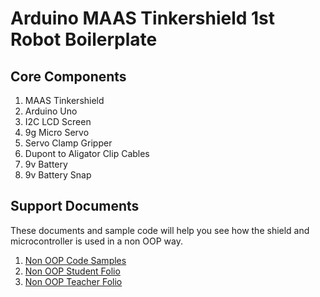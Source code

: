 # Arduino MAAS Tinkershield 1st Robot Boilerplate

## Core Components
1. MAAS Tinkershield
2. Arduino Uno
3. I2C LCD Screen
4. 9g Micro Servo
5. Servo Clamp Gripper
6. Dupont to Aligator Clip Cables
7. 9v Battery
8. 9v Battery Snap

## Support Documents
These documents and sample code will help you see how the shield and microcontroller is used in a non OOP way.
1. [Non OOP Code Samples](https://github.com/TempeHS/TempeHS_Ardunio_Boilerplate/blob/main/Arduino_MAAS_Tinkershield_1st_Robot/tas-s4-s5-coding-samples.zip)
2. [Non OOP Student Folio](https://github.com/TempeHS/TempeHS_Ardunio_Boilerplate/blob/main/Arduino_MAAS_Tinkershield_1st_Robot/tas-s4-s5-crack-the-code-student-folio.docx)
3. [Non OOP Teacher Folio](https://github.com/TempeHS/TempeHS_Ardunio_Boilerplate/blob/main/Arduino_MAAS_Tinkershield_1st_Robot/tas-s4-s5-crack-the-code-teacher-folio.docx)
